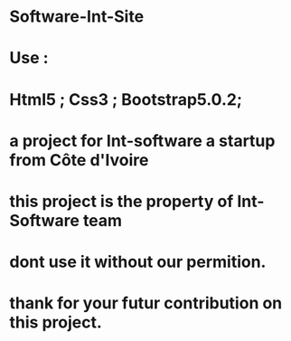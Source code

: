 # Software-Int-Site
# Use :
# Html5 ; Css3 ; Bootstrap5.0.2;
# a project for Int-software a startup from Côte d'Ivoire 
# this project is the property of Int-Software team
# dont use it without our permition.
# thank for your futur contribution on this project.
